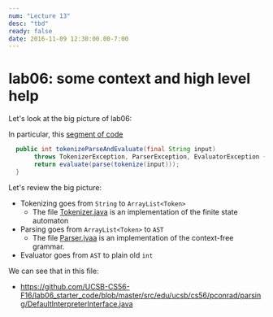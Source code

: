 ```yaml
---
num: "Lecture 13"
desc: "tbd"
ready: false
date: 2016-11-09 12:30:00.00-7:00
---
```


# lab06: some context and high level help

Let's look at the big picture of lab06:

In particular, this [segment of code](https://github.com/UCSB-CS56-F16/lab06_starter_code/blob/master/src/edu/ucsb/cs56/pconrad/parsing/InterpreterInterface.java#L24)

```java
  public int tokenizeParseAndEvaluate(final String input)
	   throws TokenizerException, ParserException, EvaluatorException {
   	   return evaluate(parse(tokenize(input)));
  }
```    

Let's review the big picture:

* Tokenizing goes from `String` to `ArrayList<Token>`
    * The file [Tokenizer.java](https://github.com/UCSB-CS56-F16/lab06_starter_code/blob/master/src/edu/ucsb/cs56/pconrad/parsing/tokenizer/Tokenizer.java) is an implementation of the finite state automaton
* Parsing goes from `ArrayList<Token>` to `AST`
    * The file [Parser.jvaa](https://github.com/UCSB-CS56-F16/lab06_starter_code/blob/master/src/edu/ucsb/cs56/pconrad/parsing/parser/Parser.java) is an implementation of the context-free grammar.
* Evaluator goes from `AST` to plain old `int`

We can see that in this file:

* <https://github.com/UCSB-CS56-F16/lab06_starter_code/blob/master/src/edu/ucsb/cs56/pconrad/parsing/DefaultInterpreterInterface.java>
